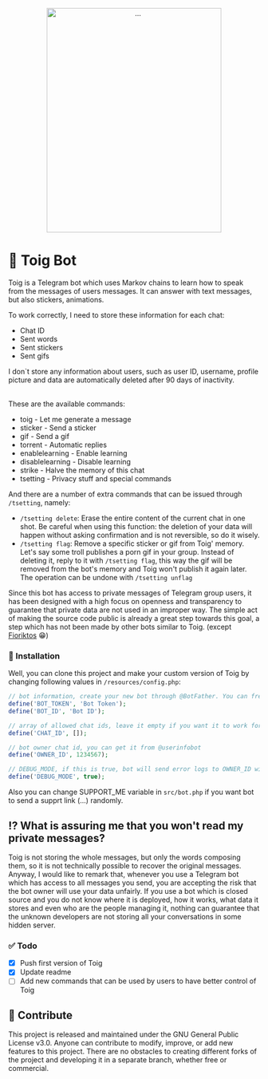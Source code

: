 <p align="center">
	<img src="https://i.imgur.com/Wul7sMI.png" height="450" width="350" alt="..." />
</p>

#  🐸 Toig Bot

Toig is a Telegram bot which uses Markov chains to learn how to speak from the messages of users messages. It can answer with text messages, but also stickers, animations.

To work correctly, I need to store these information for each chat:
- Chat ID
- Sent words
- Sent stickers
- Sent gifs

I don`t store any information about users, such as user ID, username, profile picture
and data are automatically deleted after 90 days of inactivity.

 <br>
 These are the available commands:

- toig - Let me generate a message
- sticker - Send a sticker
- gif - Send a gif
- torrent - Automatic replies
- enablelearning - Enable learning
- disablelearning - Disable learning
- strike - Halve the memory of this chat
- tsetting - Privacy stuff and special commands

And there are a number of extra commands that can be issued through `/tsetting`, namely:

- `/tsetting delete`: Erase the entire content of the current chat in one shot. Be careful when using this function: the deletion of your data will happen without asking confirmation and is not reversible, so do it wisely.
- `/tsetting flag`:  Remove a specific sticker or gif from Toig' memory. Let's say some troll publishes a porn gif in your group. Instead of deleting it, reply to it with `/tsetting flag`, this way the gif will be removed from the bot's memory and Toig won't publish it again later. The operation can be undone with `/tsetting unflag`

Since this bot has access to private messages of Telegram group users, it has been designed with a high focus on openness and transparency to guarantee that private data are not used in an improper way. The simple act of making the source code public is already a great step towards this goal, a step which has not been made by other bots similar to Toig. (except [Fioriktos](https://github.com/FiorixF1/fioriktos-bot) 😁)



### 🔑 Installation

Well, you can clone this project and make your custom version of Toig by changing following values in `/resources/config.php`:

```php
// bot information, create your new bot through @BotFather. You can freely choose its name and profile picture, while as a list of commands, copy-paste the one at the top of this page
define('BOT_TOKEN', 'Bot Token'); 
define('BOT_ID', 'Bot ID');

// array of allowed chat ids, leave it empty if you want it to work for all chats
define('CHAT_ID', []);

// bot owner chat id, you can get it from @userinfobot
define('OWNER_ID', 1234567);

// DEBUG_MODE, if this is true, bot will send error logs to OWNER_ID with some deteils
define('DEBUG_MODE', true);

```

Also you can change SUPPORT_ME variable in `src/bot.php` if you want bot to send a supprt link (...) randomly.

## ⁉️ What is assuring me that you won't read my private messages?
Toig is not storing the whole messages, but only the words composing them, so it is not technically possible to recover the original messages. Anyway, I would like to remark that, whenever you use a Telegram bot which has access to all messages you send, you are accepting the risk that the bot owner will use your data unfairly. If you use a bot which is closed source and you do not know where it is deployed, how it works, what data it stores and even who are the people managing it, nothing can guarantee that the unknown developers are not storing all your conversations in some hidden server.


### ✅ Todo
- [x] Push first version of Toig
- [x] Update readme
- [ ] Add new commands that can be used by users to have better control of Toig

## 🤝 Contribute
This project is released and maintained under the GNU General Public License v3.0. Anyone can contribute to modify, improve, or add new features to this project. There are no obstacles to creating different forks of the project and developing it in a separate branch, whether free or commercial.
